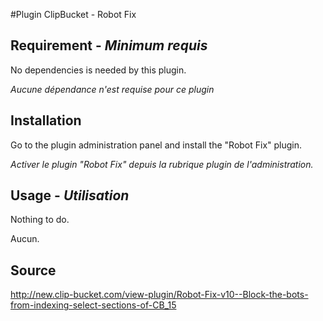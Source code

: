#Plugin ClipBucket - Robot Fix

## Requirement - *Minimum requis*
No dependencies is needed by this plugin.

*Aucune dépendance n'est requise pour ce plugin*

## Installation
Go to the plugin administration panel and install the "Robot Fix" plugin.

*Activer le plugin "Robot Fix" depuis la rubrique plugin de l'administration.*

## Usage - *Utilisation*
Nothing to do.

Aucun.

## Source
http://new.clip-bucket.com/view-plugin/Robot-Fix-v10--Block-the-bots-from-indexing-select-sections-of-CB_15